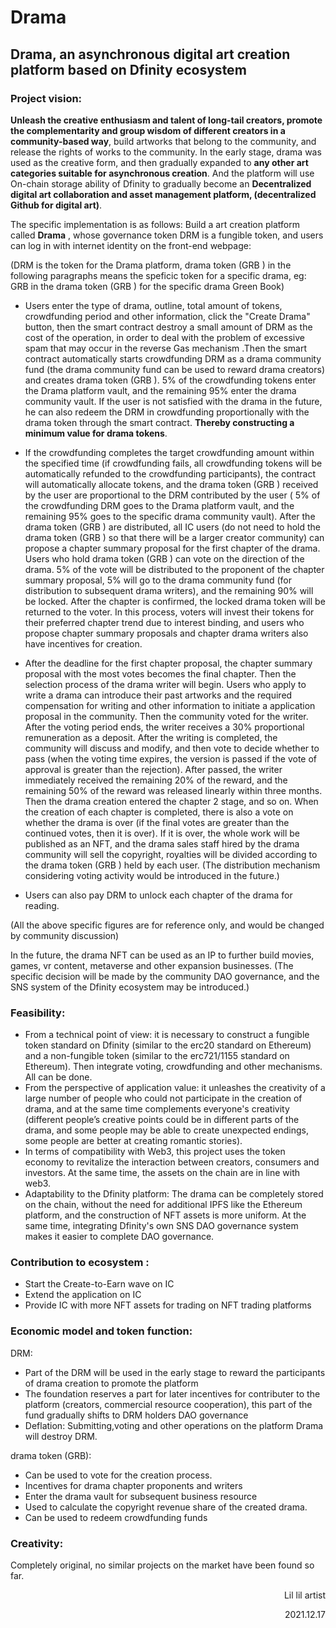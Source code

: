 # Drama
## Drama, an asynchronous digital art creation platform based on Dfinity ecosystem

### Project vision:

**Unleash the creative enthusiasm and talent of long-tail creators, promote the complementarity and group wisdom of different creators in a community-based way**, build artworks that belong to the community, and release the rights of works to the community. In the early stage, drama was used as the creative form, and then gradually expanded to **any other art categories suitable for asynchronous creation**. And the platform will use On-chain storage ability of Dfinity to gradually become an **Decentralized digital art collaboration and asset management platform, (decentralized Github for digital art)**.

The specific implementation is as follows:
Build a art creation platform called **Drama** , whose governance token DRM is a fungible token, and users can log in with internet identity on the front-end webpage:

(DRM is the token for the Drama platform, drama token (GRB ) in the following paragraphs means the speficic token for a specific drama, eg: GRB in the drama token (GRB ) for the specific drama Green Book)

+ Users enter the type of drama, outline, total amount of tokens, crowdfunding period and other information, click the "Create Drama" button, then the smart contract destroy a small amount of DRM as the cost of the operation, in order to deal with the problem of excessive spam that may occur in the reverse Gas mechanism .Then the smart contract automatically starts crowdfunding DRM as a drama community fund (the drama community fund can be used to reward drama creators) and creates drama token (GRB ). 5% of the crowdfunding tokens enter the Drama platform vault, and the remaining 95% enter the drama community vault. If the user is not satisfied with the drama in the future, he can also redeem the DRM in crowdfunding proportionally with the drama token through the smart contract. **Thereby constructing a minimum value for drama tokens**.

+ If the crowdfunding completes the target crowdfunding amount within the specified time (if  crowdfunding fails, all crowdfunding tokens will be automatically refunded to the crowdfunding participants), the contract will automatically allocate tokens, and the drama token (GRB ) received by the user are proportional to the DRM contributed by the user ( 5% of the crowdfunding DRM goes to the Drama platform vault, and the remaining 95% goes to the specific drama community vault). After the drama token (GRB ) are distributed, all IC users (do not need to hold the drama token (GRB ) so that there will be a larger creator community) can propose a chapter summary proposal for the first chapter of the drama. Users who hold drama token (GRB ) can vote on the direction of the drama. 5% of the vote will be distributed to the proponent of the chapter summary proposal, 5% will go to the drama community fund (for distribution to subsequent drama writers), and the remaining 90% will be locked. After the chapter is confirmed, the locked drama token will be returned to the voter. In this process, voters will invest their tokens for their preferred chapter trend due to interest binding, and users who propose chapter summary proposals and chapter drama writers also have incentives for creation.
+ After the deadline for the first chapter proposal, the chapter summary proposal with the most votes becomes the final chapter. Then the selection process of the drama writer will begin. Users who apply to write a drama can introduce their past artworks and the required compensation for writing and other information to initiate a application proposal in the community. Then the community voted for the writer. After the voting period ends, the writer receives a 30% proportional remuneration as a deposit. After the writing is completed, the community will discuss and modify, and then vote to decide whether to pass (when the voting time expires, the version is passed if the vote of approval is greater than the rejection). After passed, the writer immediately received the remaining 20% of the reward, and the remaining 50% of the reward was released linearly within three months. Then the drama creation entered the chapter 2 stage, and so on. When the creation of each chapter is completed, there is also a vote on whether the drama is over (if the final votes are greater than the continued votes, then it is over). If it is over, the whole work will be published as an NFT, and the drama sales staff hired by the drama community will sell the copyright, royalties will be divided according to the drama token (GRB ) held by each user. (The distribution mechanism considering voting activity would be introduced in the future.)
+ Users can also pay DRM to unlock each chapter of the drama for reading.

(All the above specific figures are for reference only, and would be changed by community discussion)

In the future, the drama NFT can be used as an IP to further build movies, games, vr content, metaverse and other expansion businesses. (The specific decision will be made by the community DAO governance, and the SNS system of the Dfinity ecosystem may be introduced.)

### Feasibility:

+ From a technical point of view: it is necessary to construct a fungible token standard on Dfinity (similar to the erc20 standard on Ethereum) and a non-fungible token (similar to the erc721/1155 standard on Ethereum). Then integrate voting, crowdfunding and other mechanisms. All can be done.
+ From the perspective of application value: it unleashes the creativity of a large number of people who could not participate in the creation of drama, and at the same time complements everyone's creativity (different people’s creative points could be in different parts of the drama, and some people may be able to create unexpected endings, some people are better at creating romantic stories).
+ In terms of compatibility with Web3, this project uses the token economy to revitalize the interaction between creators, consumers and investors. At the same time, the assets on the chain are in line with web3.
+ Adaptability to the Dfinity platform: The drama can be completely stored on the chain, without the need for additional IPFS like the Ethereum platform, and the construction of NFT assets is more uniform. At the same time, integrating Dfinity's own SNS DAO governance system makes it easier to complete DAO governance.

### Contribution to ecosystem :

+ Start the Create-to-Earn wave on IC
+ Extend the application on IC
+ Provide IC with more NFT assets for trading on NFT trading platforms

### Economic model and token function:

DRM:

+ Part of the DRM will be used in the early stage to reward the participants of drama creation to promote the platform
+ The foundation reserves a part for later incentives for contributer to the platform (creators, commercial resource cooperation), this part of the fund gradually shifts to DRM holders DAO governance
+ Deflation: Submitting,voting and other operations on the platform Drama will destroy DRM.



drama token (GRB):

+ Can be used to vote for the creation process.
+ Incentives for drama chapter proponents and writers
+ Enter the drama vault for subsequent business resource
+ Used to calculate the copyright revenue share of the created drama.
+ Can be used to redeem crowdfunding funds

### Creativity:

Completely original, no similar projects on the market have been found so far.

<p align="right">Lil lil artist</p>	
<p align="right">2021.12.17</p>																																																											                                     																												

